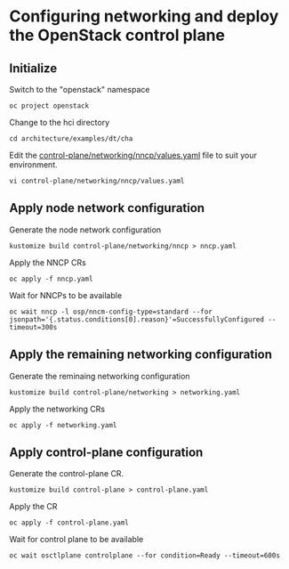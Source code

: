 # Configuring networking and deploy the OpenStack control plane

## Initialize

Switch to the "openstack" namespace
```
oc project openstack
```
Change to the hci directory
```
cd architecture/examples/dt/cha
```
Edit the [control-plane/networking/nncp/values.yaml](control-plane/networking/nncp/values.yaml) file to suit your environment.
```
vi control-plane/networking/nncp/values.yaml
```

## Apply node network configuration

Generate the node network configuration
```
kustomize build control-plane/networking/nncp > nncp.yaml
```
Apply the NNCP CRs
```
oc apply -f nncp.yaml
```
Wait for NNCPs to be available
```
oc wait nncp -l osp/nncm-config-type=standard --for jsonpath='{.status.conditions[0].reason}'=SuccessfullyConfigured --timeout=300s
```

## Apply the remaining networking configuration

Generate the reminaing networking configuration
```
kustomize build control-plane/networking > networking.yaml
```
Apply the networking CRs
```
oc apply -f networking.yaml
```

## Apply control-plane configuration

Generate the control-plane CR.
```
kustomize build control-plane > control-plane.yaml
```
Apply the CR
```
oc apply -f control-plane.yaml
```

Wait for control plane to be available
```
oc wait osctlplane controlplane --for condition=Ready --timeout=600s
```
